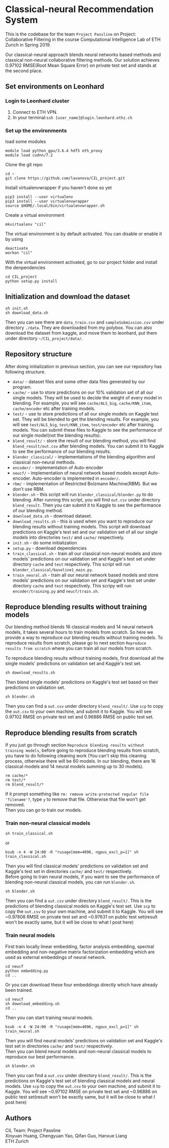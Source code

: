 # Classical-neural Recommendation System

This is the codebase for the team `Project Passline` on Project: Collaborative Filtering in the course Computational Intelligence Lab of ETH Zurich in Spring 2019. 

Our classical-neural approach blends neural networks based methods and classical non-neural collaborative filtering methods. Our solution achieves 0.97102 RMSE(Root Mean Square Error) on private test set and stands at the second place.

## Set environments on Leonhard

### Login to Leonhard cluster  
1. Connect to ETH VPN.  
2. In your terminal:`ssh [user_name]@login.leonhard.ethz.ch`

### Set up the environments  
load some modules  
```
module load python_gpu/3.6.4 hdf5 eth_proxy
module load cudnn/7.2
```
Clone the git repo
```
cd ~
git clone https://github.com/lavanova/CIL_project.git
```
Install virtualenvwrapper if you haven't done so yet
```
pip3 install --user virtualenv
pip3 install --user virtualenvwrapper
source $HOME/.local/bin/virtualenvwrapper.sh
```
Create a virtual environment
```
mkvirtualenv "cil"
```
The virtual environment is by default activated. You can disable or enable it by using
```
deactivate
workon "cil"
```
With the virtual environment activated, go to our project folder and install the denpendencies
```
cd CIL_project
python setup.py install
```

## Initialization and download the dataset

```
sh init.sh
sh download_data.sh
```
Then you can see there are `data_train.csv` and `sampleSubmission.csv` under directory `./data`. They are downloaded from my polybox. You can also download the dataset from kaggle, and move them to leonhard, put them under directory `~/CIL_project/data/`.
## Repository structure
After doing initialization in previous section, you can see our repository has following structure.
* `data/` - dataset files and some other data files generated by our program.
* `cache/` - use to store predictions on our 10% validation set of all our single models. They will be used to decide the weight of every model in blending. For example, you will see `cache/ALS_big`, `cache/KNN_item`, `cache/encoder` etc after training models.
* `test/` - use to store predictions of all our single models on Kaggle test set. They will be blended to get the blending results. For example, you will see `test/ALS_big`, `test/KNN_item`, `test/encoder` etc after training models. You can submit these files to Kaggle to see the performance of our single model(not the blending results).
* `blend_result/` - store the result of our blending method, you will find `blend_result/out.csv` after blending models. You can submit it to Kaggle to see the performance of our blending results.
* `blender_classical/` - implementations of the blending algorithm and classical non-neural methods.
* `encoder/` - implementation of Auto-encoder
* `neucf/` - implementation of neural network based models except Auto-encoder. Auto-encoder is implemented in `encoder/`.
* `rbm/` - implementation of Restricted Bolzmann Machine(RBM). But we don't use RBM.
* `blender.sh` - this script will run `blender_classical/blender.py` to do blending. After running this script, you will find `out.csv` under directory `blend_result`. Then you can submit it to Kaggle to see the performance of our blending method. 
* `download_data.sh` - download dataset.
* `download_results.sh` - this is used when you want to reproduce our blending results without training models. This script will download predictions on Kaggle's test set and our validation set of all our single models into directories `test/` and `cache/` respectively. 
* `init.sh` - do some initialization
* `setup.py` - download dependencies
* `train_classical.sh` - train all our classical non-neural models and store models' predictions on our validation set and Kaggle's test set under directory `cache` and `test` respectively. This script will run `blender_classical/baseline1_main.py`.
* `train_neural.sh` - train all our neural network based models and store models' predictions on our validation set and Kaggle's test set under directory `cache` and `test` respectively. This scripy will run `encoder/training.py` and `neucf/train.sh`.

## Reproduce blending results without training models

Our blending method blends 16 classical models and 14 neural network models, it takes several hours to train models from scratch. So here we provide a way to reproduce our blending results without training models. To reproduce results from scratch, please go to next section `Reproduce results from scratch` where you can train all our models from scratch.

To reproduce blending results without training models, first download all the single models' predictions on validation set and Kaggle's test set. 
```
sh download_results.sh
```
Then blend single models' predictions on Kaggle's test set based on their predictions on validation set.
```
sh blender.sh
```
Then you can find a `out.csv` under directory `blend_result/`. Use `scp` to copy the `out.csv` to your own machine, and submit it to Kaggle. You will see 0.97102 RMSE on private test set and 0.96886 RMSE on public test set.

## Reproduce blending results from scratch

If you just go through section `Reproduce blending results without training models`, before going to reproduce blending results from scratch, you have to do following cleaning work (You can't skip this cleaning process, otherwise there will be 60 models. In our blending, there are 16 classical models and 14 neural models summing up to 30 models).
```
rm cache/*
rm test/*
rm blend_result/*
```
If it prompt something like `rm: remove write-protected regular file 'filename'?`, type `y` to remove that file. Otherwise that file won't get removed.  
Then you can go to train our models.

### Train non-neural classical models
```
sh train_classical.sh
```
or
```
bsub -n 4 -W 24:00 -R "rusage[mem=4096, ngpus_excl_p=1]" sh train_classical.sh
```
Then you will find classical models' predictions on validation set and Kaggle's test set in directories `cache/` and `test/` respectively.  
Before going to train neural models, if you want to see the performance of blending non-neural classical models, you can run `blender.sh`.
```
sh blender.sh
```
Then you can find a `out.csv` under directory `blend_result/`. This is the predictions of blending classical models on Kaggle's test set. Use `scp` to copy the `out.csv` to your own machine, and submit it to Kaggle. You will see ~0.97808 RMSE on private test set and ~0.97631 on public test set(result won't be exactly same, but it will be close to what I post here)

### Train neural models
First train locally linear embedding, factor analysis embedding, spectral embedding and non-negative matrix factorization embedding which are used as external embeddings of neural network.
```
cd neucf
python embedding.py
cd ..
```
Or you can download these four embeddings directly which have already been trained.
```
cd neucf
sh download_embedding.sh
cd ..
```
Then you can start training neural models.
```
bsub -n 4 -W 24:00 -R "rusage[mem=4096, ngpus_excl_p=1]" sh train_neural.sh
```
Then you will find neural models' predictions on validation set and Kaggle's test set in directories `cache/` and `test/` respectively.  
Then you can blend neural models and non-neural classical models to reproduce our best performance.
```
sh blender.sh
```
Then you can find a `out.csv` under directory `blend_result/`. This is the predictions on Kaggle's test set of blending classical models and neural models. Use `scp` to copy the `out.csv` to your own machine, and submit it to Kaggle. You will see ~0.97102 RMSE on private test set and ~0.96886 on public test set(result won't be exactly same, but it will be close to what I post here)

## Authors
CIL Team: Project Passline  
Xinyuan Huang, Chengyuan Yao, Qifan Guo, Hanxue Liang  
ETH Zurich
